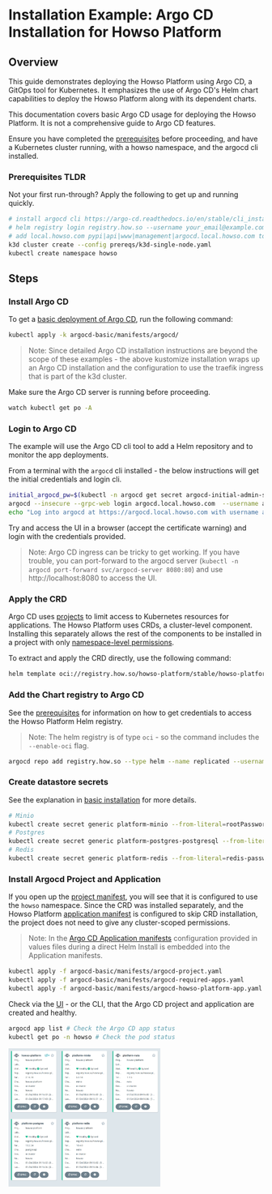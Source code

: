 # Installation Example: Argo CD Installation for Howso Platform

## Overview

This guide demonstrates deploying the Howso Platform using Argo CD, a GitOps tool for Kubernetes. It emphasizes the use of Argo CD's Helm chart capabilities to deploy the Howso Platform along with its dependent charts.

This documentation covers basic Argo CD usage for deploying the Howso Platform. It is not a comprehensive guide to Argo CD features.

Ensure you have completed the [prerequisites](../prereqs/README.md) before proceeding, and have a Kubernetes cluster running, with a howso namespace, and the argocd cli installed. 

### Prerequisites TLDR

Not your first run-through?  Apply the following to get up and running quickly. 
```sh
# install argocd cli https://argo-cd.readthedocs.io/en/stable/cli_installation/
# helm registry login registry.how.so --username your_email@example.com --password your_license_id 
# add local.howso.com pypi|api|www|management|argocd.local.howso.com to /etc/hosts 
k3d cluster create --config prereqs/k3d-single-node.yaml
kubectl create namespace howso
```

## Steps

### Install Argo CD

To get a [basic deployment of Argo CD](https://github.com/argoproj/argo-cd/releases/latest), run the following command:

```sh
kubectl apply -k argocd-basic/manifests/argocd/
```

> Note: Since detailed Argo CD installation instructions are beyond the scope of these examples - the above kustomize installation wraps up an Argo CD installation and the configuration to use the traefik ingress that is part of the k3d cluster. 

Make sure the Argo CD server is running before proceeding.  
```sh
watch kubectl get po -A
```

### Login to Argo CD 

The example will use the Argo CD cli tool to add a Helm repository and to monitor the app deployments.

From a terminal with the `argocd` cli installed - the below instructions will get the initial credentials and login cli.

```sh
initial_argocd_pw=$(kubectl -n argocd get secret argocd-initial-admin-secret -o jsonpath="{.data.password}" | base64 -d)
argocd --insecure --grpc-web login argocd.local.howso.com  --username admin --password $initial_argocd_pw
echo "Log into argocd at https://argocd.local.howso.com with username admin and password $initial_argocd_pw"
```

Try and access the UI in a browser (accept the certificate warning) and login with the credentials provided.

> Note: Argo CD ingress can be tricky to get working.  If you have trouble, you can port-forward to the argocd server (`kubectl -n argocd port-forward svc/argocd-server 8080:80`) and use http://localhost:8080 to access the UI.


### Apply the CRD

Argo CD uses [projects](https://argo-cd.readthedocs.io/en/stable/user-guide/projects/) to limit access to Kubernetes resources for applications.  The Howso Platform uses CRDs, a cluster-level component.  Installing this separately allows the rest of the components to be installed in a project with only [namespace-level permissions](./manifests/argocd-project.yaml).

To extract and apply the CRD directly, use the following command:
```sh
helm template oci://registry.how.so/howso-platform/stable/howso-platform --show-only 'templates/crds/*.yaml' | kubectl apply -f -
```

### Add the Chart registry to Argo CD

See the [prerequisites](../prereqs/README.md#accessing-the-howso-platform-helm-registry) for information on how to get credentials to access the Howso Platform Helm registry.

> Note: The helm registry is of type `oci` - so the command includes the `--enable-oci` flag.

```sh
argocd repo add registry.how.so --type helm --name replicated --username youremail@example.com --password <your-license-id> --enable-oci
```

### Create datastore secrets

See the explanation in [basic installation](../helm-basic/README.md#create-datastore-secrets) for more details.

```sh
# Minio
kubectl create secret generic platform-minio --from-literal=rootPassword="$(openssl rand -base64 20)" --from-literal=rootUser="$(openssl rand -base64 20)" --dry-run=client -o yaml | kubectl -n howso apply -f -
# Postgres
kubectl create secret generic platform-postgres-postgresql --from-literal=postgres-password="$(openssl rand -base64 20)" --dry-run=client -o yaml | kubectl -n howso apply -f -
# Redis
kubectl create secret generic platform-redis --from-literal=redis-password="$(openssl rand -base64 20)" --dry-run=client -o yaml | kubectl -n howso apply -f -
```


### Install Argocd Project and Application

If you open up the [project manifest](manifests/argocd-project.yaml), you will see that it is configured to use the `howso` namespace.  Since the CRD was installed separately, and the Howso Platform [application manifest](manifests/argocd-howso-platform-app.yaml) is configured to skip CRD installation, the project does not need to give any cluster-scoped permissions.

> Note: In the [Argo CD Application manifests](manifests/argocd-required-apps.yaml) configuration provided in values files during a direct Helm Install is embedded into the Application manifests.  

```sh
kubectl apply -f argocd-basic/manifests/argocd-project.yaml
kubectl apply -f argocd-basic/manifests/argocd-required-apps.yaml
kubectl apply -f argocd-basic/manifests/argocd-howso-platform-app.yaml
```

Check via the [UI](https://argocd.local.howso.com) - or the CLI, that the Argo CD project and application are created and healthy.

```sh
argocd app list # Check the Argo CD app status
kubectl get po -n howso # Check the pod status
```

<img src="../assets/argocd-success.png" width="300">
